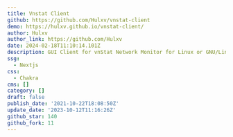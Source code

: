 ```yaml
---
title: Vnstat Client
github: https://github.com/Hulxv/vnstat-client
demo: https://hulxv.github.io/vnstat-client/
author: Hulxv
author_link: https://github.com/Hulxv
date: 2024-02-18T11:10:14.101Z
description: GUI Client for vnStat Network Monitor for Linux or GNU/Linux
ssg:
  - Nextjs
css:
  - Chakra
cms: []
category: []
draft: false
publish_date: '2021-10-22T18:08:50Z'
update_date: '2023-10-12T11:16:26Z'
github_star: 140
github_fork: 11
---
```

